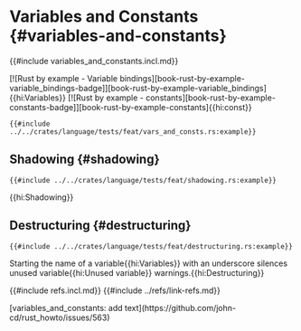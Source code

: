 # Variables and Constants {#variables-and-constants}

{{#include variables_and_constants.incl.md}}

[![Rust by example - Variable bindings][book-rust-by-example-variable_bindings-badge]][book-rust-by-example-variable_bindings]{{hi:Variables}} [![Rust by example - constants][book-rust-by-example-constants-badge]][book-rust-by-example-constants]{{hi:const}}

```rust,editable
{{#include ../../crates/language/tests/feat/vars_and_consts.rs:example}}
```

## Shadowing {#shadowing}

```rust,editable
{{#include ../../crates/language/tests/feat/shadowing.rs:example}}
```

{{hi:Shadowing}}

## Destructuring {#destructuring}

```rust,editable
{{#include ../../crates/language/tests/feat/destructuring.rs:example}}
```

Starting the name of a variable{{hi:Variables}} with an underscore silences unused variable{{hi:Unused variable}} warnings.{{hi:Destructuring}}

{{#include refs.incl.md}}
{{#include ../refs/link-refs.md}}

<div class="hidden">
[variables_and_constants: add text](https://github.com/john-cd/rust_howto/issues/563)
</div>
